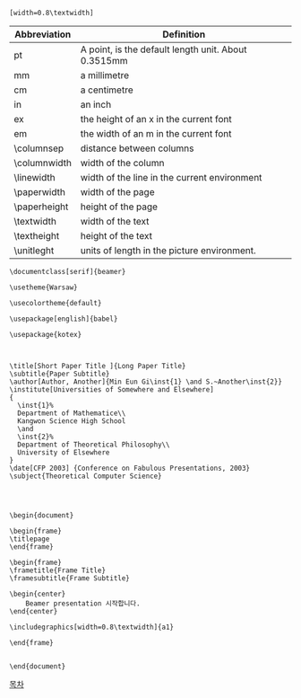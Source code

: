 ```
[width=0.8\textwidth]
```


| Abbreviation | Definition |
| ------------ | ---------- |
| pt | A point, is the default length unit. About 0.3515mm |
| mm | a millimetre |
| cm | a centimetre |
| in | an inch |
| ex | the height of an x in the current font |
| em | the width of an m in the current font |
| \columnsep | distance between columns |
| \columnwidth | width of the column |
| \linewidth | width of the line in the current environment |
| \paperwidth | width of the page |
| \paperheight | height of the page |  
| \textwidth | width of the text |
| \textheight | height of the text |
| \unitleght | units of length in the picture environment. |

```
\documentclass[serif]{beamer} 

\usetheme{Warsaw}

\usecolortheme{default}

\usepackage[english]{babel}

\usepackage{kotex} 



\title[Short Paper Title ]{Long Paper Title}
\subtitle{Paper Subtitle}
\author[Author, Another]{Min Eun Gi\inst{1} \and S.~Another\inst{2}}
\institute[Universities of Somewhere and Elsewhere] 
{
  \inst{1}%
  Department of Mathematice\\
  Kangwon Science High School
  \and
  \inst{2}%
  Department of Theoretical Philosophy\\
  University of Elsewhere
}
\date[CFP 2003] {Conference on Fabulous Presentations, 2003}
\subject{Theoretical Computer Science}




\begin{document}

\begin{frame}
\titlepage
\end{frame}

\begin{frame}
\frametitle{Frame Title}
\framesubtitle{Frame Subtitle}

\begin{center}
	Beamer presentation 시작합니다.
\end{center}

\includegraphics[width=0.8\textwidth]{a1}

\end{frame}


\end{document}
```

[목차](./README.md)



